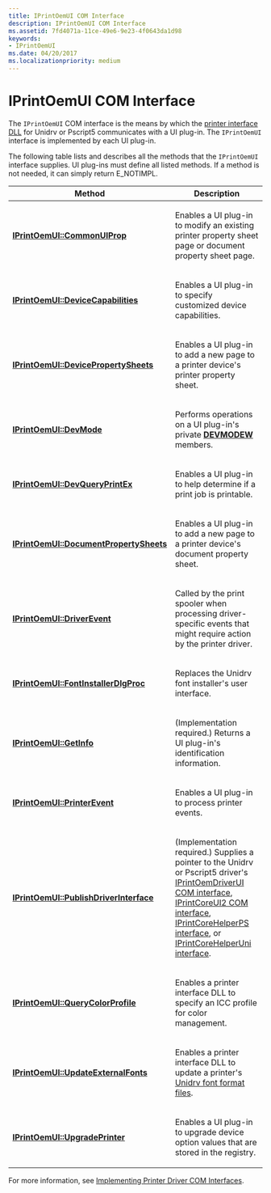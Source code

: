 ```yaml
---
title: IPrintOemUI COM Interface
description: IPrintOemUI COM Interface
ms.assetid: 7fd4071a-11ce-49e6-9e23-4f0643da1d98
keywords:
- IPrintOemUI
ms.date: 04/20/2017
ms.localizationpriority: medium
---
```


# IPrintOemUI COM Interface





The `IPrintOemUI` COM interface is the means by which the [printer interface DLL](printer-interface-dll.md) for Unidrv or Pscript5 communicates with a UI plug-in. The `IPrintOemUI` interface is implemented by each UI plug-in.

The following table lists and describes all the methods that the `IPrintOemUI` interface supplies. UI plug-ins must define all listed methods. If a method is not needed, it can simply return E\_NOTIMPL.

<table>
<colgroup>
<col width="50%" />
<col width="50%" />
</colgroup>
<thead>
<tr class="header">
<th>Method</th>
<th>Description</th>
</tr>
</thead>
<tbody>
<tr class="odd">
<td><p><a href="https://msdn.microsoft.com/library/windows/hardware/ff554159" data-raw-source="[&lt;strong&gt;IPrintOemUI::CommonUIProp&lt;/strong&gt;](https://msdn.microsoft.com/library/windows/hardware/ff554159)"><strong>IPrintOemUI::CommonUIProp</strong></a></p></td>
<td><p>Enables a UI plug-in to modify an existing printer property sheet page or document property sheet page.</p></td>
</tr>
<tr class="even">
<td><p><a href="https://msdn.microsoft.com/library/windows/hardware/ff554162" data-raw-source="[&lt;strong&gt;IPrintOemUI::DeviceCapabilities&lt;/strong&gt;](https://msdn.microsoft.com/library/windows/hardware/ff554162)"><strong>IPrintOemUI::DeviceCapabilities</strong></a></p></td>
<td><p>Enables a UI plug-in to specify customized device capabilities.</p></td>
</tr>
<tr class="odd">
<td><p><a href="https://msdn.microsoft.com/library/windows/hardware/ff554165" data-raw-source="[&lt;strong&gt;IPrintOemUI::DevicePropertySheets&lt;/strong&gt;](https://msdn.microsoft.com/library/windows/hardware/ff554165)"><strong>IPrintOemUI::DevicePropertySheets</strong></a></p></td>
<td><p>Enables a UI plug-in to add a new page to a printer device's printer property sheet.</p></td>
</tr>
<tr class="even">
<td><p><a href="https://msdn.microsoft.com/library/windows/hardware/ff554167" data-raw-source="[&lt;strong&gt;IPrintOemUI::DevMode&lt;/strong&gt;](https://msdn.microsoft.com/library/windows/hardware/ff554167)"><strong>IPrintOemUI::DevMode</strong></a></p></td>
<td><p>Performs operations on a UI plug-in's private <a href="https://msdn.microsoft.com/library/windows/hardware/ff552837" data-raw-source="[&lt;strong&gt;DEVMODEW&lt;/strong&gt;](https://msdn.microsoft.com/library/windows/hardware/ff552837)"><strong>DEVMODEW</strong></a> members.</p></td>
</tr>
<tr class="odd">
<td><p><a href="https://msdn.microsoft.com/library/windows/hardware/ff554172" data-raw-source="[&lt;strong&gt;IPrintOemUI::DevQueryPrintEx&lt;/strong&gt;](https://msdn.microsoft.com/library/windows/hardware/ff554172)"><strong>IPrintOemUI::DevQueryPrintEx</strong></a></p></td>
<td><p>Enables a UI plug-in to help determine if a print job is printable.</p></td>
</tr>
<tr class="even">
<td><p><a href="https://msdn.microsoft.com/library/windows/hardware/ff554173" data-raw-source="[&lt;strong&gt;IPrintOemUI::DocumentPropertySheets&lt;/strong&gt;](https://msdn.microsoft.com/library/windows/hardware/ff554173)"><strong>IPrintOemUI::DocumentPropertySheets</strong></a></p></td>
<td><p>Enables a UI plug-in to add a new page to a printer device's document property sheet.</p></td>
</tr>
<tr class="odd">
<td><p><a href="https://msdn.microsoft.com/library/windows/hardware/ff554175" data-raw-source="[&lt;strong&gt;IPrintOemUI::DriverEvent&lt;/strong&gt;](https://msdn.microsoft.com/library/windows/hardware/ff554175)"><strong>IPrintOemUI::DriverEvent</strong></a></p></td>
<td><p>Called by the print spooler when processing driver-specific events that might require action by the printer driver.</p></td>
</tr>
<tr class="even">
<td><p><a href="https://msdn.microsoft.com/library/windows/hardware/ff554176" data-raw-source="[&lt;strong&gt;IPrintOemUI::FontInstallerDlgProc&lt;/strong&gt;](https://msdn.microsoft.com/library/windows/hardware/ff554176)"><strong>IPrintOemUI::FontInstallerDlgProc</strong></a></p></td>
<td><p>Replaces the Unidrv font installer's user interface.</p></td>
</tr>
<tr class="odd">
<td><p><a href="https://msdn.microsoft.com/library/windows/hardware/ff554178" data-raw-source="[&lt;strong&gt;IPrintOemUI::GetInfo&lt;/strong&gt;](https://msdn.microsoft.com/library/windows/hardware/ff554178)"><strong>IPrintOemUI::GetInfo</strong></a></p></td>
<td><p>(Implementation required.) Returns a UI plug-in's identification information.</p></td>
</tr>
<tr class="even">
<td><p><a href="https://msdn.microsoft.com/library/windows/hardware/ff554182" data-raw-source="[&lt;strong&gt;IPrintOemUI::PrinterEvent&lt;/strong&gt;](https://msdn.microsoft.com/library/windows/hardware/ff554182)"><strong>IPrintOemUI::PrinterEvent</strong></a></p></td>
<td><p>Enables a UI plug-in to process printer events.</p></td>
</tr>
<tr class="odd">
<td><p><a href="https://msdn.microsoft.com/library/windows/hardware/ff554184" data-raw-source="[&lt;strong&gt;IPrintOemUI::PublishDriverInterface&lt;/strong&gt;](https://msdn.microsoft.com/library/windows/hardware/ff554184)"><strong>IPrintOemUI::PublishDriverInterface</strong></a></p></td>
<td><p>(Implementation required.) Supplies a pointer to the Unidrv or Pscript5 driver's <a href="iprintoemdriverui-com-interface.md" data-raw-source="[IPrintOemDriverUI COM interface](iprintoemdriverui-com-interface.md)">IPrintOemDriverUI COM interface</a>, <a href="iprintcoreui2-com-interface.md" data-raw-source="[IPrintCoreUI2 COM interface](iprintcoreui2-com-interface.md)">IPrintCoreUI2 COM interface</a>, <a href="https://msdn.microsoft.com/library/windows/hardware/ff552906" data-raw-source="[IPrintCoreHelperPS interface](https://msdn.microsoft.com/library/windows/hardware/ff552906)">IPrintCoreHelperPS interface</a>, or <a href="https://msdn.microsoft.com/library/windows/hardware/ff552940" data-raw-source="[IPrintCoreHelperUni interface](https://msdn.microsoft.com/library/windows/hardware/ff552940)">IPrintCoreHelperUni interface</a>.</p></td>
</tr>
<tr class="even">
<td><p><a href="https://msdn.microsoft.com/library/windows/hardware/ff554186" data-raw-source="[&lt;strong&gt;IPrintOemUI::QueryColorProfile&lt;/strong&gt;](https://msdn.microsoft.com/library/windows/hardware/ff554186)"><strong>IPrintOemUI::QueryColorProfile</strong></a></p></td>
<td><p>Enables a printer interface DLL to specify an ICC profile for color management.</p></td>
</tr>
<tr class="odd">
<td><p><a href="https://msdn.microsoft.com/library/windows/hardware/ff554188" data-raw-source="[&lt;strong&gt;IPrintOemUI::UpdateExternalFonts&lt;/strong&gt;](https://msdn.microsoft.com/library/windows/hardware/ff554188)"><strong>IPrintOemUI::UpdateExternalFonts</strong></a></p></td>
<td><p>Enables a printer interface DLL to update a printer's <a href="customized-font-management.md#ddk-unidrv-font-format-files-gg" data-raw-source="[Unidrv font format files](customized-font-management.md#ddk-unidrv-font-format-files-gg)">Unidrv font format files</a>.</p></td>
</tr>
<tr class="even">
<td><p><a href="https://msdn.microsoft.com/library/windows/hardware/ff554189" data-raw-source="[&lt;strong&gt;IPrintOemUI::UpgradePrinter&lt;/strong&gt;](https://msdn.microsoft.com/library/windows/hardware/ff554189)"><strong>IPrintOemUI::UpgradePrinter</strong></a></p></td>
<td><p>Enables a UI plug-in to upgrade device option values that are stored in the registry.</p></td>
</tr>
</tbody>
</table>

 

For more information, see [Implementing Printer Driver COM Interfaces](implementing-printer-driver-com-interfaces.md).

 

 




